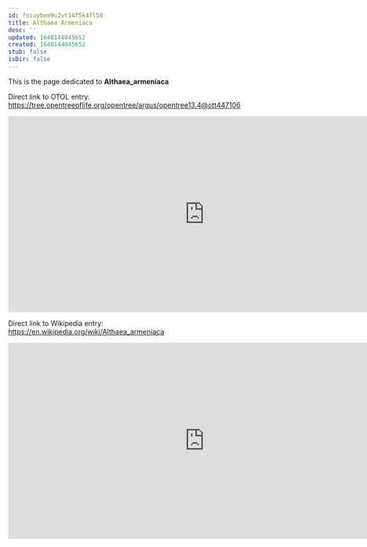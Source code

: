```yaml
---
id: foiuybem9u2vt14f5k4fl50
title: Althaea Armeniaca
desc: ''
updated: 1648144045652
created: 1648144045652
stub: false
isDir: false
---
```

This is the page dedicated to **Althaea_armeniaca**


Direct link to OTOL entry: https://tree.opentreeoflife.org/opentree/argus/opentree13.4@ott447106



<html>
    <body>
    <iframe src="https://tree.opentreeoflife.org/opentree/argus/opentree13.4@ott447106"
    width="800" height="400" frameborder="0" allowfullscreen> </iframe>
    </body>
</html>
    


Direct link to Wikipedia entry: https://en.wikipedia.org/wiki/Althaea_armeniaca



<html>
    <body>
    <iframe src="https://en.wikipedia.org/wiki/Althaea_armeniaca"
    width="800" height="400" frameborder="0" allowfullscreen> </iframe>
    </body>
</html>
    
